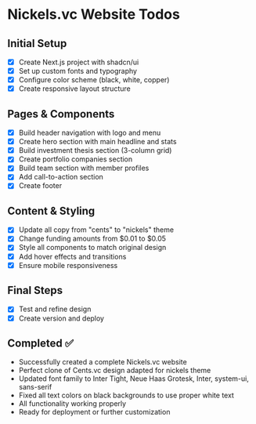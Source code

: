 # Nickels.vc Website Todos

## Initial Setup

- [x] Create Next.js project with shadcn/ui
- [x] Set up custom fonts and typography
- [x] Configure color scheme (black, white, copper)
- [x] Create responsive layout structure

## Pages & Components

- [x] Build header navigation with logo and menu
- [x] Create hero section with main headline and stats
- [x] Build investment thesis section (3-column grid)
- [x] Create portfolio companies section
- [x] Build team section with member profiles
- [x] Add call-to-action section
- [x] Create footer

## Content & Styling

- [x] Update all copy from "cents" to "nickels" theme
- [x] Change funding amounts from $0.01 to $0.05
- [x] Style all components to match original design
- [x] Add hover effects and transitions
- [x] Ensure mobile responsiveness

## Final Steps

- [x] Test and refine design
- [x] Create version and deploy

## Completed ✅

- Successfully created a complete Nickels.vc website
- Perfect clone of Cents.vc design adapted for nickels theme
- Updated font family to Inter Tight, Neue Haas Grotesk, Inter, system-ui, sans-serif
- Fixed all text colors on black backgrounds to use proper white text
- All functionality working properly
- Ready for deployment or further customization
